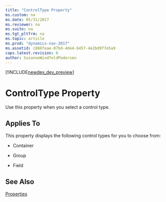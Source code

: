 ```yaml
---
title: "ControlType Property"
ms.custom: na
ms.date: 05/31/2017
ms.reviewer: na
ms.suite: na
ms.tgt_pltfrm: na
ms.topic: article
ms.prod: "dynamics-nav-2017"
ms.assetid: c886feae-07bd-4de4-b457-4e2bd9f7e5a9
caps.latest.revision: 6
author: SusanneWindfeldPedersen
---
```


[!INCLUDE[newdev_dev_preview](../includes/newdev_dev_preview.md)]

# ControlType Property
Use this property when you select a control type.  
  
## Applies To  
 This property displays the following control types for you to choose from:  
  
-   Container  
  
-   Group  
  
-   Field  
  
## See Also  
 [Properties](devenv-properties.md)